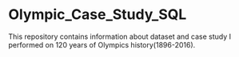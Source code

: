 # Olympic_Case_Study_SQL
This repository contains information about dataset and case study I performed on 120 years of Olympics history(1896-2016).
